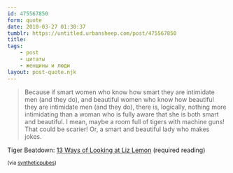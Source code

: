 ```yaml
---
id: 475567850
form: quote
date: 2010-03-27 01:30:37
tumblr: https://untitled.urbansheep.com/post/475567850
title: 
tags:
    - post
    - цитаты
    - женщины и люди
layout: post-quote.njk
---
```


<blockquote>
Because if smart women who know how smart they are intimidate men (and they do), and beautiful women who know how beautiful they are intimidate men (and they do), there is, logically, nothing more intimidating than a woman who is fully aware that she is both smart and beautiful. I mean, maybe a room full of tigers with machine guns! That could be scarier! Or, a smart and beautiful lady who makes jokes.
</blockquote>

<p>Tiger Beatdown: <a href="http://tigerbeatdown.com/?p=972">13 Ways of Looking at Liz Lemon</a> (required reading)</p>

<p><small>(via <a href="http://syntheticpubes.com/post/474971302/because-if-smart-women-who-know-how-smart-they-are" class="tumblr_blog">syntheticpubes</a>)</small></p>

